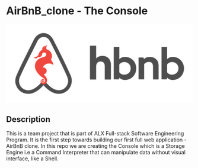 # AirBnB_clone - The Console

![hbnb logo](img/hbnb_logo.png)

## Description

This is a team project that is part of ALX Full-stack Software Engineering Program. It is the first step towards building our first full web application - AirBnB clone. In this repo we are creating the Console which is a Storage Engine i.e a Command Interpreter that can manipulate data without visual interface, like a Shell.

